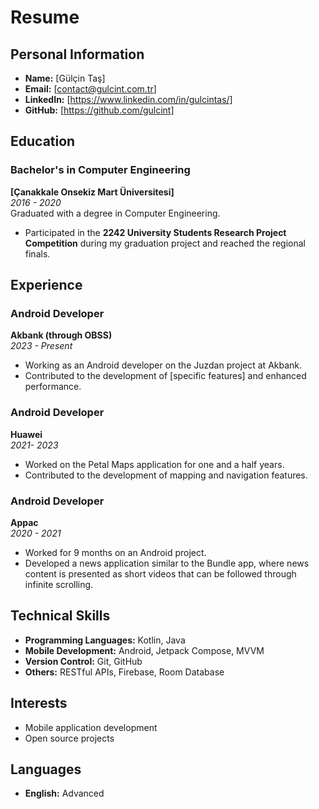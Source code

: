 # Resume

## Personal Information

- **Name:** [Gülçin Taş]
- **Email:** [contact@gulcint.com.tr]
- **LinkedIn:** [https://www.linkedin.com/in/gulcintas/]
- **GitHub:** [https://github.com/gulcint]

## Education

### Bachelor's in Computer Engineering
**[Çanakkale Onsekiz Mart Üniversitesi]**  
_2016 - 2020_  
Graduated with a degree in Computer Engineering.

- Participated in the **2242 University Students Research Project Competition** during my graduation project and reached the regional finals.

## Experience

### Android Developer
**Akbank (through OBSS)**  
_2023 - Present_
- Working as an Android developer on the Juzdan project at Akbank.
- Contributed to the development of [specific features] and enhanced performance.

### Android Developer
**Huawei**  
_2021- 2023_
- Worked on the Petal Maps application for one and a half years.
- Contributed to the development of mapping and navigation features.

### Android Developer
**Appac**  
_2020 - 2021_
- Worked for 9 months on an Android project.
- Developed a news application similar to the Bundle app, where news content is presented as short videos that can be followed through infinite scrolling.

## Technical Skills

- **Programming Languages:** Kotlin, Java
- **Mobile Development:** Android, Jetpack Compose, MVVM
- **Version Control:** Git, GitHub
- **Others:** RESTful APIs, Firebase, Room Database

## Interests

- Mobile application development
- Open source projects

## Languages

- **English:** Advanced
